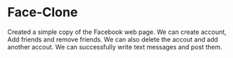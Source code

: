 # Face-Clone
Created a simple copy of the Facebook web page.
We can create account, Add friends and remove friends.
We can also delete the accout and add another accout.
We can successfully write text messages and post them.
